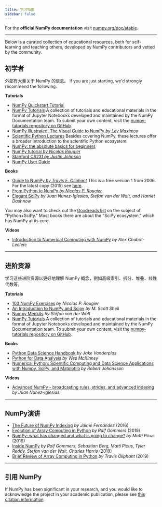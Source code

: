 ```yaml
---
title: 学习指南
sidebar: false
---
```


For the **official NumPy documentation** visit [numpy.org/doc/stable](https://numpy.org/doc/stable).

***

Below is a curated collection of educational resources, both for self-learning and teaching others, developed by NumPy contributors and vetted by the community.

## 初学者

外部有大量关于 NumPy 的信息。 If you are just starting, we'd strongly recommend the following:

<i class="fas fa-chalkboard"></i> **Tutorials**

- [NumPy Quickstart Tutorial](https://numpy.org/devdocs/user/quickstart.html)
- [NumPy Tutorials](https://numpy.org/numpy-tutorials) A collection of tutorials and educational materials in the format of Jupyter Notebooks developed and maintained by the NumPy Documentation team. To submit your own content, visit the [numpy-tutorials repository on GitHub](https://github.com/numpy/numpy-tutorials).
- [NumPy Illustrated: The Visual Guide to NumPy _by Lev Maximov_](https://betterprogramming.pub/3b1d4976de1d?sk=57b908a77aa44075a49293fa1631dd9b)
- [Scientific Python Lectures](https://lectures.scientific-python.org/) Besides covering NumPy, these lectures offer a broader introduction to the scientific Python ecosystem.
- [NumPy: the absolute basics for beginners](https://numpy.org/devdocs/user/absolute_beginners.html)
- [NumPy tutorial _by Nicolas Rougier_](https://github.com/rougier/numpy-tutorial)
- [Stanford CS231 _by Justin Johnson_](http://cs231n.github.io/python-numpy-tutorial/)
- [NumPy User Guide](https://numpy.org/devdocs)

<i class="fas fa-book"></i> **Books**

- [Guide to NumPy _by Travis E. Oliphant_](https://web.mit.edu/dvp/Public/numpybook.pdf) This is a free version 1 from 2006. For the latest copy (2015) see [here](https://www.barnesandnoble.com/w/guide-to-numpy-travis-e-oliphant-phd/1144670472).
- [From Python to NumPy _by Nicolas P. Rougier_](https://www.labri.fr/perso/nrougier/from-python-to-numpy/)
- [Elegant SciPy](https://www.amazon.com/Elegant-SciPy-Art-Scientific-Python/dp/1491922877) _by Juan Nunez-Iglesias, Stefan van der Walt, and Harriet Dashnow_

You may also want to check out the [Goodreads list](https://www.goodreads.com/shelf/show/python-scipy) on the subject of "Python+SciPy." Most books there are about the "SciPy ecosystem," which has NumPy at its core.

<i class="far fa-file-video"></i> **Videos**

- [Introduction to Numerical Computing with NumPy](http://youtu.be/ZB7BZMhfPgk) _by Alex Chabot-Leclerc_

***

## 进阶资源

学习这些进阶资源以更好地理解 NumPy 概念，例如高级索引、拆分、堆叠、线性代数等。

<i class="fas fa-chalkboard"></i> **Tutorials**

- [100 NumPy Exercises](http://www.labri.fr/perso/nrougier/teaching/numpy.100/index.html) _by Nicolas P. Rougier_
- [An Introduction to NumPy and Scipy](https://engineering.ucsb.edu/~shell/che210d/numpy.pdf) _by M. Scott Shell_
- [Numpy Medkits](http://mentat.za.net/numpy/numpy_advanced_slides/) _by Stéfan van der Walt_
- [NumPy Tutorials](https://numpy.org/numpy-tutorials) A collection of tutorials and educational materials in the format of Jupyter Notebooks developed and maintained by the NumPy Documentation team. To submit your own content, visit the [numpy-tutorials repository on GitHub](https://github.com/numpy/numpy-tutorials).

<i class="fas fa-book"></i> **Books**

- [Python Data Science Handbook](https://www.amazon.com/Python-Data-Science-Handbook-Essential/dp/1098121228) _by Jake Vanderplas_
- [Python for Data Analysis](https://www.amazon.com/Python-Data-Analysis-Wrangling-Jupyter/dp/109810403X) _by Wes McKinney_
- [Numerical Python: Scientific Computing and Data Science Applications with Numpy, SciPy, and Matplotlib](https://www.amazon.com/Numerical-Python-Scientific-Applications-Matplotlib/dp/1484242459) _by Robert Johansson_

<i class="far fa-file-video"></i> **Videos**

- [Advanced NumPy - broadcasting rules, strides, and advanced indexing](https://www.youtube.com/watch?v=cYugp9IN1-Q) _by Juan Nunez-Iglesias_

***

## NumPy演讲

- [The Future of NumPy Indexing](https://www.youtube.com/watch?v=o0EacbIbf58) _by Jaime Fernández_ (2016)
- [Evolution of Array Computing in Python](https://www.youtube.com/watch?v=HVLPJnvInzM\&t=10s) _by Ralf Gommers_ (2019)
- [NumPy: what has changed and what is going to change?](https://www.youtube.com/watch?v=YFLVQFjRmPY) _by Matti Picus_ (2019)
- [Inside NumPy](https://www.youtube.com/watch?v=dBTJD_FDVjU) _by Ralf Gommers, Sebastian Berg, Matti Picus, Tyler Reddy, Stefan van der Walt, Charles Harris_ (2019)
- [Brief Review of Array Computing in Python](https://www.youtube.com/watch?v=f176j2g2eNc) _by Travis Oliphant_ (2019)

***

## 引用 NumPy

If NumPy has been significant in your research, and you would like to acknowledge the project in your academic publication, please see [this citation information](/citing-numpy).
